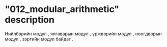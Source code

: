 # "012_modular_arithmetic" description

Нийлбэрийн модул , ялгаварын модул , үржвэрийн модул , ноогдворын модул , зэргийн модул байдаг .
